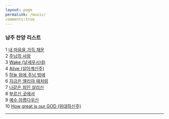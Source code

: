 ```yaml
---
layout: page
permalink: /music/
comments:true
---
```





###  남주 찬양 리스트
1 [내 마음을 가득 채운](#track_1) <br /> 
2 [주님의 사랑](#track_2) <br />
3 [Wake (날세우시네)](#track_3) <br />
4 [Alive (살아계신주)](#track_4) <br />
5 [하늘 위에 주님 밖에](#track_5) <br />
6 [지금은 엘리야 때처럼](#track_6) <br />
7 [나같은 죄인 살리신](#track_7)    <br />
8 [부르신 곳에서](#track_9) <br />
9 [예수 아름다우신](#track_10) <br />
10 [How great is our GOD (위대하신주)](#track_11)

---




